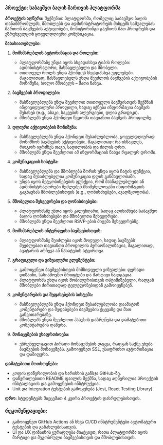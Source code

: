 ### პროექტი: საბავშვო ბაღის მართვის პლატფორმა

**პროექტის აღწერა:**
შექმენით პლატფორმა, რომელიც საბავშვო ბაღის თანამშრომლებს, მშობლებს და ადმინისტრატორებს მისცემს საშუალებას მართონ ბავშვების აქტივობები, მონიტორინგი გაუწიონ მათ პროგრესს და უზრუნველყონ ყოველდღიური კომუნიკაცია.

**მახასიათებლები:**

1. **მომხმარებლის ავტორიზაცია და როლები:**
   - პლატფორმაზე უნდა იყოს სხვადასხვა ტიპის როლები: ადმინისტრატორი, მასწავლებელი და მშობელი.
   - თითოეულ როლს უნდა ჰქონდეს სხვადასხვა უფლებები. მაგალითად, მასწავლებელს უნდა შეეძლოს ბავშვების აქტივობების მონიშვნა, ხოლო მშობელს – მათი ნახვა.

2. **ბავშვების პროფილები:**
   - მასწავლებლებს უნდა შეეძლოთ თითოეული ბავშვისთვის შექმნან ინდივიდუალური პროფილი, სადაც იქნება ინფორმაცია ბავშვის შესახებ (e.g., ასაკი, საკვების ალერგიები, დღის გრაფიკი).
   - მშობლებს უნდა ჰქონდეთ წვდომა თავიანთი ბავშვის პროფილზე.

3. **დღიური აქტივობების მონიშვნა:**
   - მასწავლებლებს უნდა ჰქონდეთ შესაძლებლობა, ყოველდღიურად მონიშნონ ბავშვების აქტივობები, მაგალითად: რა ისწავლეს, როგორ იგრძნეს თავი, სადილობის და ძილის დრო.
   - მშობლებს უნდა შეეძლოთ ამ ინფორმაციის ნახვა რეალურ დროში.

4. **კომუნიკაციის სისტემა:**
   - მასწავლებლებს და მშობლებს შორის უნდა იყოს ჩატის ფუნქცია, სადაც შესაძლებელია კომუნიკაცია დღის განმავლობაში.
   - უნდა იყოს შეტყობინებების ფუნქცია, რომ მასწავლებლები ან ადმინისტრატორები შეძლებენ მნიშვნელოვანი ინფორმაციის გაგზავნას მშობლებისთვის (e.g., ღონისძიებები, ავადმყოფობა).

5. **მშობელთა შეხვედრები და ღონისძიებები:**
   - პლატფორმაზე უნდა იყოს კალენდარი, სადაც აღინიშნება საბავშვო ბაღის ღონისძიებები და მშობელთა შეხვედრები.
   - მშობლებს უნდა შეეძლოთ RSVP-ების მიცემა შეხვედრებზე.

6. **მომხმარებლის ინტერფეისი ბავშვებისთვის:**
   - პლატფორმაზე შეიძლება იყოს მოდული, სადაც ბავშვებს შეეძლებათ თავიანთი პროფილის პერსონალიზაცია, მაგალითად, ავატარის არჩევა ან ნახატების ატვირთვა.

7. **გრაფიკული და ვიზუალური ელემენტები:**
   - გამოიყენეთ ბავშვებისთვის მიმზიდველი ვიზუალები: ფერადი დიზაინი, სასიამოვნო შრიფტები და მარტივი ნავიგაცია.
   - პლატფორმა უნდა იყოს მობილურისთვის ოპტიმიზებული, რადგან მშობლები ძირითადად ტელეფონებიდან გამოიყენებენ.

8. **კომენტარების და შეფასებების სისტემა:**
   - მასწავლებლებს უნდა ჰქონდეთ შესაძლებლობა დაამატონ კომენტარები და შეფასებები ბავშვების ქცევაზე და მათ განვითარებაზე.
   - მშობლებს უნდა შეეძლოთ პასუხის დაბრუნება და დამატებითი კომენტარების დაწერა.

9. **მონაცემების უსაფრთხოება:**
   - უზრუნველყავით პირადი მონაცემების დაცვა, რადგან საქმე ეხება ბავშვების მონაცემებს. გამოიყენეთ SSL, უსაფრთხო ავტორიზაცია და დაშიფვრა.

**დამატებითი მოთხოვნები:**
- კოდის დაწერილობის და ხარისხის განსჯა GitHub-ზე.
- დაწვრილებითი README ფაილის შექმნა, სადაც აღწერილია პროექტის ინსტალაციის და გამოყენების ინსტრუქცია.
- Unit და Integration ტესტების გამოყენება (Jest, React Testing Library).

**დრო:**
სტუდენტებს მიეცემათ 4 კვირა პროექტის დასრულებისთვის.

### რეკომენდაციები:
- გამოიყენეთ GitHub Actions ან სხვა CI/CD ინსტრუმენტები ავტომატური ტესტების და განახლებისათვის.
- UI და UX დიზაინის ყურადღება მიაქციეთ, რათა პლატფორმა იყოს მარტივი და მეგობრული ბავშვებისთვის და მშობლებისთვის.

